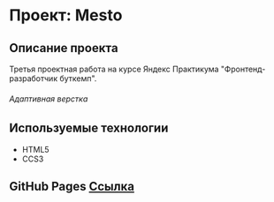 # Проект: Mesto

## Описание проекта

Третья проектная работа на курсе Яндекс Практикума "Фронтенд-разработчик буткемп".

###### Адаптивная верстка

## Используемые технологии

- HTML5
- CCS3

## GitHub Pages [Ссылка](https://lizapetkova.github.io/.../)

